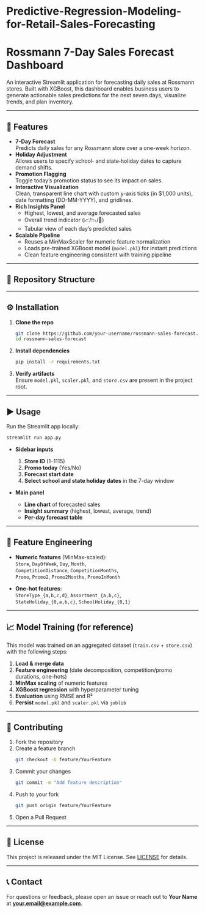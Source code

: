 # Predictive-Regression-Modeling-for-Retail-Sales-Forecasting
# Rossmann 7-Day Sales Forecast Dashboard

An interactive Streamlit application for forecasting daily sales at Rossmann stores. Built with XGBoost, this dashboard enables business users to generate actionable sales predictions for the next seven days, visualize trends, and plan inventory.

---

## 🚀 Features

- **7-Day Forecast**  
  Predicts daily sales for any Rossmann store over a one-week horizon.
- **Holiday Adjustment**  
  Allows users to specify school‐ and state‐holiday dates to capture demand shifts.
- **Promotion Flagging**  
  Toggle today’s promotion status to see its impact on sales.
- **Interactive Visualization**  
  Clean, transparent line chart with custom y-axis ticks (in \$1,000 units), date formatting (DD-MM-YYYY), and gridlines.
- **Rich Insights Panel**  
  - Highest, lowest, and average forecasted sales  
  - Overall trend indicator (📈/📉/🔁)  
  - Tabular view of each day’s predicted sales  
- **Scalable Pipeline**  
  - Reuses a MinMaxScaler for numeric feature normalization  
  - Loads pre-trained XGBoost model (`model.pkl`) for instant predictions  
  - Clean feature engineering consistent with training pipeline  

---

## 📁 Repository Structure



---

## ⚙️ Installation

1. **Clone the repo**  
   ```bash
   git clone https://github.com/your-username/rossmann-sales-forecast.git
   cd rossmann-sales-forecast
   ```

2. **Install dependencies**  
   ```bash
   pip install -r requirements.txt
   ```

3. **Verify artifacts**  
   Ensure `model.pkl`, `scaler.pkl`, and `store.csv` are present in the project root.

---

## ▶️ Usage

Run the Streamlit app locally:
```bash
streamlit run app.py
```

- **Sidebar inputs**  
  1. **Store ID** (1–1115)  
  2. **Promo today** (Yes/No)  
  3. **Forecast start date**  
  4. **Select school and state holiday dates** in the 7-day window  

- **Main panel**  
  - **Line chart** of forecasted sales  
  - **Insight summary** (highest, lowest, average, trend)  
  - **Per-day forecast table**  

---

## 🔧 Feature Engineering

- **Numeric features** (MinMax-scaled):  
  `Store`, `DayOfWeek`, `Day`, `Month`,  
  `CompetitionDistance`, `CompetitionMonths`,  
  `Promo`, `Promo2`, `Promo2Months`, `PromoInMonth`

- **One-hot features**:  
  `StoreType_{a,b,c,d}`, `Assortment_{a,b,c}`,  
  `StateHoliday_{0,a,b,c}`, `SchoolHoliday_{0,1}`

---

## 📈 Model Training (for reference)

This model was trained on an aggregated dataset (`train.csv` + `store.csv`) with the following steps:

1. **Load & merge data**  
2. **Feature engineering** (date decomposition, competition/promo durations, one-hots)  
3. **MinMax scaling** of numeric features  
4. **XGBoost regression** with hyperparameter tuning  
5. **Evaluation** using RMSE and R²  
6. **Persist** `model.pkl` and `scaler.pkl` via `joblib`

---

## 🤝 Contributing

1. Fork the repository  
2. Create a feature branch  
   ```bash
   git checkout -b feature/YourFeature
   ```  
3. Commit your changes  
   ```bash
   git commit -m "Add feature description"
   ```  
4. Push to your fork  
   ```bash
   git push origin feature/YourFeature
   ```  
5. Open a Pull Request

---

## 📜 License

This project is released under the MIT License. See [LICENSE](LICENSE) for details.

---

## 📞 Contact

For questions or feedback, please open an issue or reach out to **Your Name** at **your.email@example.com**.
